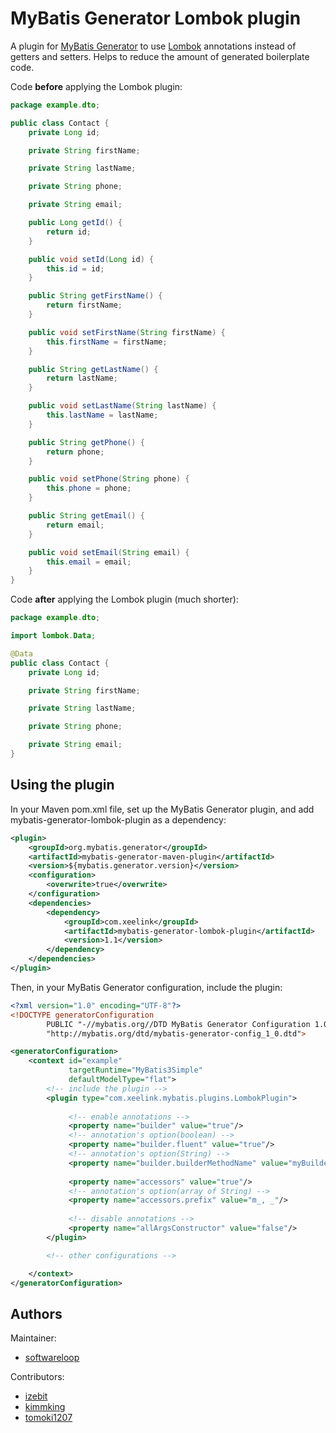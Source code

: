 # MyBatis Generator Lombok plugin

A plugin for [MyBatis Generator](http://mybatis.github.io/generator/)
to use [Lombok](http://projectlombok.org/) annotations
instead of getters and setters. Helps to reduce the amount of
generated boilerplate code.

Code __before__ applying the Lombok plugin:

```java
package example.dto;

public class Contact {
    private Long id;

    private String firstName;

    private String lastName;

    private String phone;

    private String email;

    public Long getId() {
        return id;
    }

    public void setId(Long id) {
        this.id = id;
    }

    public String getFirstName() {
        return firstName;
    }

    public void setFirstName(String firstName) {
        this.firstName = firstName;
    }

    public String getLastName() {
        return lastName;
    }

    public void setLastName(String lastName) {
        this.lastName = lastName;
    }

    public String getPhone() {
        return phone;
    }

    public void setPhone(String phone) {
        this.phone = phone;
    }

    public String getEmail() {
        return email;
    }

    public void setEmail(String email) {
        this.email = email;
    }
}
```

Code __after__ applying the Lombok plugin (much shorter):

```java
package example.dto;

import lombok.Data;

@Data
public class Contact {
    private Long id;

    private String firstName;

    private String lastName;

    private String phone;

    private String email;
}
```

## Using the plugin

In your Maven pom.xml file, set up the MyBatis Generator plugin, and add
mybatis-generator-lombok-plugin as a dependency:

```xml
<plugin>
    <groupId>org.mybatis.generator</groupId>
    <artifactId>mybatis-generator-maven-plugin</artifactId>
    <version>${mybatis.generator.version}</version>
    <configuration>
        <overwrite>true</overwrite>
    </configuration>
    <dependencies>
        <dependency>
            <groupId>com.xeelink</groupId>
            <artifactId>mybatis-generator-lombok-plugin</artifactId>
            <version>1.1</version>
        </dependency>
    </dependencies>
</plugin>
```

Then, in your MyBatis Generator configuration, include the plugin:

```xml
<?xml version="1.0" encoding="UTF-8"?>
<!DOCTYPE generatorConfiguration
        PUBLIC "-//mybatis.org//DTD MyBatis Generator Configuration 1.0//EN"
        "http://mybatis.org/dtd/mybatis-generator-config_1_0.dtd">

<generatorConfiguration>
    <context id="example"
             targetRuntime="MyBatis3Simple"
             defaultModelType="flat">
        <!-- include the plugin -->
        <plugin type="com.xeelink.mybatis.plugins.LombokPlugin">
             
             <!-- enable annotations -->
             <property name="builder" value="true"/>
             <!-- annotation's option(boolean) -->
             <property name="builder.fluent" value="true"/>
             <!-- annotation's option(String) -->
             <property name="builder.builderMethodName" value="myBuilder"/>
             
             <property name="accessors" value="true"/>
             <!-- annotation's option(array of String) -->
             <property name="accessors.prefix" value="m_, _"/>
             
             <!-- disable annotations -->
             <property name="allArgsConstructor" value="false"/>
        </plugin>

        <!-- other configurations -->

    </context>
</generatorConfiguration>
```

## Authors

Maintainer:

* [softwareloop](https://github.com/softwareloop)

Contributors:

* [izebit](https://github.com/izebit)
* [kimmking](https://github.com/kimmking)
* [tomoki1207](https://github.com/tomoki1207)

